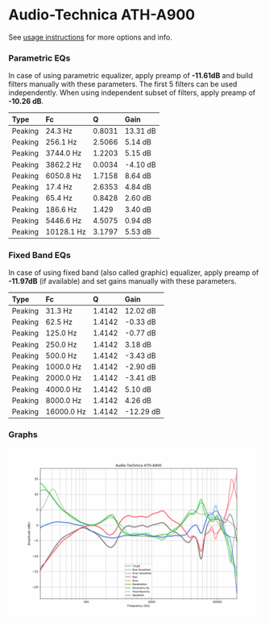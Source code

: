 # Audio-Technica ATH-A900
See [usage instructions](https://github.com/jaakkopasanen/AutoEq#usage) for more options and info.

### Parametric EQs
In case of using parametric equalizer, apply preamp of **-11.61dB** and build filters manually
with these parameters. The first 5 filters can be used independently.
When using independent subset of filters, apply preamp of **-10.26 dB**.

| Type    | Fc         |      Q | Gain     |
|:--------|:-----------|:-------|:---------|
| Peaking | 24.3 Hz    | 0.8031 | 13.31 dB |
| Peaking | 256.1 Hz   | 2.5066 | 5.14 dB  |
| Peaking | 3744.0 Hz  | 1.2203 | 5.15 dB  |
| Peaking | 3862.2 Hz  | 0.0034 | -4.10 dB |
| Peaking | 6050.8 Hz  | 1.7158 | 8.64 dB  |
| Peaking | 17.4 Hz    | 2.6353 | 4.84 dB  |
| Peaking | 65.4 Hz    | 0.8428 | 2.60 dB  |
| Peaking | 186.6 Hz   | 1.429  | 3.40 dB  |
| Peaking | 5446.6 Hz  | 4.5075 | 0.94 dB  |
| Peaking | 10128.1 Hz | 3.1797 | 5.53 dB  |

### Fixed Band EQs
In case of using fixed band (also called graphic) equalizer, apply preamp of **-11.97dB**
(if available) and set gains manually with these parameters.

| Type    | Fc         |      Q | Gain      |
|:--------|:-----------|:-------|:----------|
| Peaking | 31.3 Hz    | 1.4142 | 12.02 dB  |
| Peaking | 62.5 Hz    | 1.4142 | -0.33 dB  |
| Peaking | 125.0 Hz   | 1.4142 | -0.77 dB  |
| Peaking | 250.0 Hz   | 1.4142 | 3.18 dB   |
| Peaking | 500.0 Hz   | 1.4142 | -3.43 dB  |
| Peaking | 1000.0 Hz  | 1.4142 | -2.90 dB  |
| Peaking | 2000.0 Hz  | 1.4142 | -3.41 dB  |
| Peaking | 4000.0 Hz  | 1.4142 | 5.10 dB   |
| Peaking | 8000.0 Hz  | 1.4142 | 4.26 dB   |
| Peaking | 16000.0 Hz | 1.4142 | -12.29 dB |

### Graphs
![](./Audio-Technica%20ATH-A900.png)